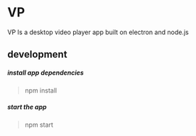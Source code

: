 # VP
VP Is a desktop video player app built on electron and node.js


## development

##### install app dependencies
> npm install

##### start the app
> npm start
